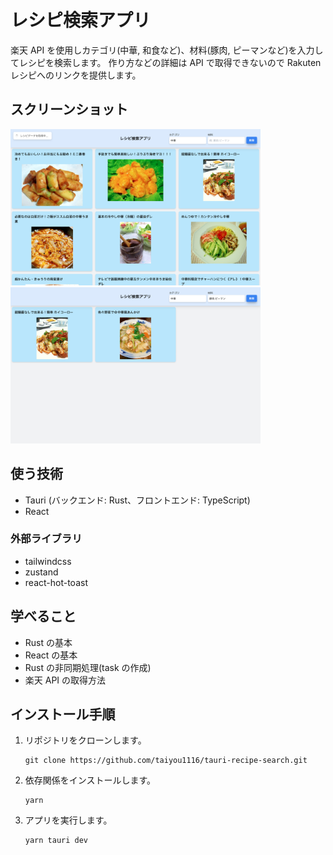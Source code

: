 # レシピ検索アプリ

楽天 API を使用しカテゴリ(中華, 和食など)、材料(豚肉, ピーマンなど)を入力してレシピを検索します。
作り方などの詳細は API で取得できないので Rakuten レシピへのリンクを提供します。

## スクリーンショット

<p float="left">
  <img src="./src/assets/recipe_img_01.png" width="400" style="margin-right: 10px;"/>
  <img src="./src/assets/recipe_img_02.png" width="400" /> 
</p>

## 使う技術

- Tauri (バックエンド: Rust、フロントエンド: TypeScript)
- React

### 外部ライブラリ

- tailwindcss
- zustand
- react-hot-toast

## 学べること

- Rust の基本
- React の基本
- Rust の非同期処理(task の作成)
- 楽天 API の取得方法

## インストール手順

1. リポジトリをクローンします。
   ```
   git clone https://github.com/taiyou1116/tauri-recipe-search.git
   ```
2. 依存関係をインストールします。
   ```
   yarn
   ```
3. アプリを実行します。
   ```
   yarn tauri dev
   ```

